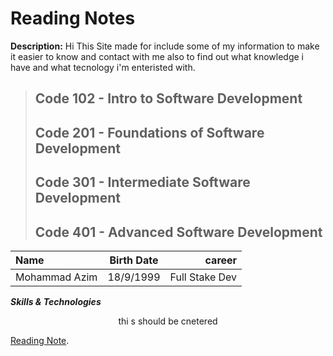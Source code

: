 # Reading Notes                                                               
**Description:** Hi This Site made for include some of my information to make it easier to know and contact with me also to find out what knowledge i have and what tecnology i'm enteristed with.

> ## Code 102 - Intro to Software Development
>> 
> ## Code 201 - Foundations of Software Development
>>
> ## Code 301 - Intermediate Software Development
>>
> ## Code 401 - Advanced Software Development
>>


| Name          | Birth Date  | career         |
| :---          |    :----:   |          ---:  |
| Mohammad Azim | 18/9/1999   | Full Stake Dev |

***Skills & Technologies***

<center> thi s should be cnetered</center>

 [Reading Note]([https://duckduckgo.com](https://mohammad99azim.github.io/reading-notes/)).
